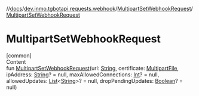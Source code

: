 //[docs](../../../index.md)/[dev.inmo.tgbotapi.requests.webhook](../index.md)/[MultipartSetWebhookRequest](index.md)/[MultipartSetWebhookRequest](-multipart-set-webhook-request.md)



# MultipartSetWebhookRequest  
[common]  
Content  
fun [MultipartSetWebhookRequest](-multipart-set-webhook-request.md)(url: [String](https://kotlinlang.org/api/latest/jvm/stdlib/kotlin/-string/index.html), certificate: [MultipartFile](../../dev.inmo.tgbotapi.requests.abstracts/-multipart-file/index.md), ipAddress: [String](https://kotlinlang.org/api/latest/jvm/stdlib/kotlin/-string/index.html)? = null, maxAllowedConnections: [Int](https://kotlinlang.org/api/latest/jvm/stdlib/kotlin/-int/index.html)? = null, allowedUpdates: [List](https://kotlinlang.org/api/latest/jvm/stdlib/kotlin.collections/-list/index.html)<[String](https://kotlinlang.org/api/latest/jvm/stdlib/kotlin/-string/index.html)>? = null, dropPendingUpdates: [Boolean](https://kotlinlang.org/api/latest/jvm/stdlib/kotlin/-boolean/index.html)? = null)  



